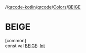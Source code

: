 //[qrcode-kotlin](../../../index.md)/[qrcode](../index.md)/[Colors](index.md)/[BEIGE](-b-e-i-g-e.md)

# BEIGE

[common]\
const val [BEIGE](-b-e-i-g-e.md): [Int](https://kotlinlang.org/api/latest/jvm/stdlib/kotlin/-int/index.html)
